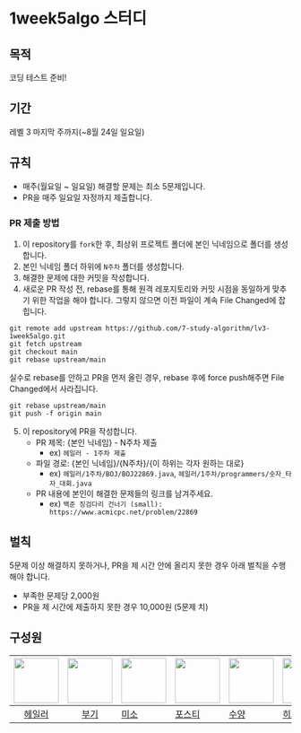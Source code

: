 # 1week5algo 스터디

## 목적
코딩 테스트 준비!

## 기간
레벨 3 마지막 주까지(~8월 24일 일요일)

## 규칙
- 매주(월요일 ~ 일요일) 해결할 문제는 최소 5문제입니다.
- PR을 매주 일요일 자정까지 제출합니다.

### PR 제출 방법
1. 이 repository를 `fork`한 후, 최상위 프로젝트 폴더에 본인 닉네임으로 폴더를 생성합니다.
2. 본인 닉네임 폴더 하위에 `N주차` 폴더를 생성합니다.
3. 해결한 문제에 대한 커밋을 작성합니다.
4. 새로운 PR 작성 전, rebase를 통해 원격 레포지토리와 커밋 시점을 동일하게 맞추기 위한 작업을 해야 합니다. 그렇지 않으면 이전 파일이 계속 File Changed에 잡힙니다.
```shell
git remote add upstream https://github.com/7-study-algorithm/lv3-1week5algo.git
git fetch upstream
git checkout main
git rebase upstream/main
```

실수로 rebase를 안하고 PR을 먼저 올린 경우, rebase 후에 force push해주면 File Changed에서 사라집니다.
```shell
git rebase upstream/main
git push -f origin main
```
5. 이 repository에 PR을 작성합니다.
   - PR 제목: {본인 닉네임} - N주차 제출
       - ex) `헤일러 - 1주차 제출`
   - 파일 경로: {본인 닉네임}/{N주차}/{이 하위는 각자 원하는 대로}
       - ex) `헤일러/1주차/BOJ/BOJ22869.java`, `헤일러/1주차/programmers/숫자_타자_대회.java`
   - PR 내용에 본인이 해결한 문제들의 링크를 남겨주세요. 
       - ex) `백준 징검다리 건너기 (small): https://www.acmicpc.net/problem/22869`


## 벌칙
5문제 이상 해결하지 못하거나, PR을 제 시간 안에 올리지 못한 경우 아래 벌칙을 수행해야 합니다.

- 부족한 문제당 2,000원
- PR을 제 시간에 제출하지 못한 경우 10,000원 (5문제 치)

## 구성원

| <img src="https://avatars.githubusercontent.com/u/28076054?v=4" alt="" width=80> | <img src="https://avatars.githubusercontent.com/u/122252160?v=4" alt="" width=80> | <img src="https://avatars.githubusercontent.com/u/83596813?v=4" alt="" width=80> | <img src="https://avatars.githubusercontent.com/u/80245376?v=4" alt="" width=80> | <img src="https://avatars.githubusercontent.com/u/86940801?v=4" alt="" width=80> | <img src="https://avatars.githubusercontent.com/u/42440498?v=4" alt="" width=80> |
| :------------------------------------------------------------------------------: | :-------------------------------------------------------------------------------: | -------------------------------------------------------------------------------- | -------------------------------------------------------------------------------- | -------------------------------------------------------------------------------- | -------------------------------------------------------------------------------- |
|                      [헤일러](https://github.com/threepebbles)                      |                         [부기](https://github.com/changuii)                         | [미소](https://github.com/soeun2537)                                               | [포스티](https://github.com/ykmxxi)                                                 | [수양](https://github.com/ppparkta)                                                | [히스타](https://github.com/Hacanna42)                                              |
